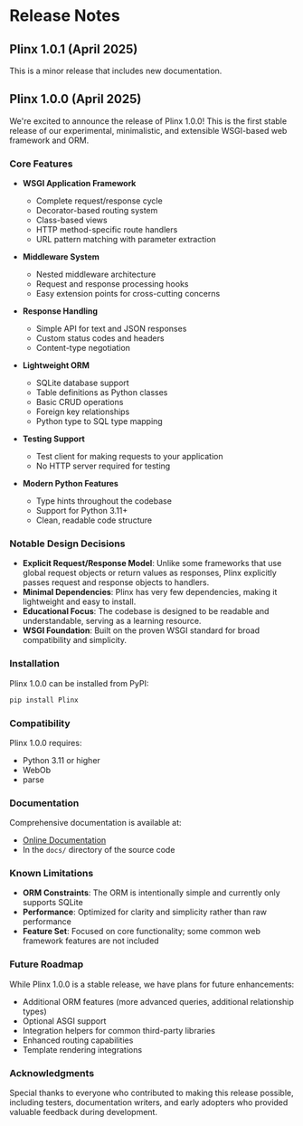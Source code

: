 # Release Notes

## Plinx 1.0.1 (April 2025)
This is a minor release that includes new documentation.

## Plinx 1.0.0 (April 2025)

We're excited to announce the release of Plinx 1.0.0! This is the first stable release of our experimental, minimalistic, and extensible WSGI-based web framework and ORM.

### Core Features

- **WSGI Application Framework**

    - Complete request/response cycle
    - Decorator-based routing system
    - Class-based views
    - HTTP method-specific route handlers
    - URL pattern matching with parameter extraction

- **Middleware System**

    - Nested middleware architecture
    - Request and response processing hooks
    - Easy extension points for cross-cutting concerns

- **Response Handling**

    - Simple API for text and JSON responses
    - Custom status codes and headers
    - Content-type negotiation

- **Lightweight ORM**

    - SQLite database support
    - Table definitions as Python classes
    - Basic CRUD operations
    - Foreign key relationships
    - Python type to SQL type mapping

- **Testing Support**

    - Test client for making requests to your application
    - No HTTP server required for testing

- **Modern Python Features**
    - Type hints throughout the codebase
    - Support for Python 3.11+
    - Clean, readable code structure

### Notable Design Decisions

- **Explicit Request/Response Model**: Unlike some frameworks that use global request objects or return values as responses, Plinx explicitly passes request and response objects to handlers.
- **Minimal Dependencies**: Plinx has very few dependencies, making it lightweight and easy to install.
- **Educational Focus**: The codebase is designed to be readable and understandable, serving as a learning resource.
- **WSGI Foundation**: Built on the proven WSGI standard for broad compatibility and simplicity.

### Installation

Plinx 1.0.0 can be installed from PyPI:

```bash
pip install Plinx
```

### Compatibility

Plinx 1.0.0 requires:

- Python 3.11 or higher
- WebOb
- parse

### Documentation

Comprehensive documentation is available at:

- [Online Documentation](https://plinx.readthedocs.io/)
- In the `docs/` directory of the source code

### Known Limitations

- **ORM Constraints**: The ORM is intentionally simple and currently only supports SQLite
- **Performance**: Optimized for clarity and simplicity rather than raw performance
- **Feature Set**: Focused on core functionality; some common web framework features are not included

### Future Roadmap

While Plinx 1.0.0 is a stable release, we have plans for future enhancements:

- Additional ORM features (more advanced queries, additional relationship types)
- Optional ASGI support
- Integration helpers for common third-party libraries
- Enhanced routing capabilities
- Template rendering integrations

### Acknowledgments

Special thanks to everyone who contributed to making this release possible, including testers, documentation writers, and early adopters who provided valuable feedback during development.
